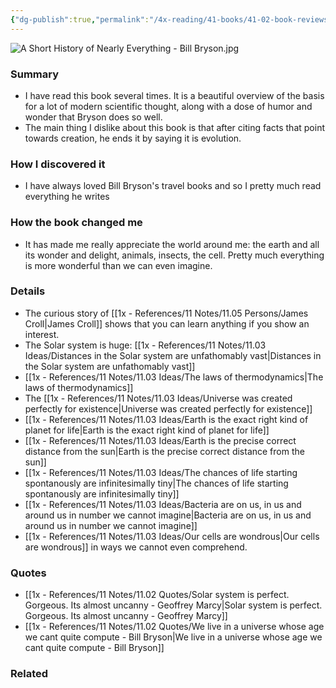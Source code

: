 ```yaml
---
{"dg-publish":true,"permalink":"/4x-reading/41-books/41-02-book-reviews/a-short-history-of-nearly-everything-bill-bryson/","title":"A Short History of Nearly Everything - Bill Bryson","created":"2024-02-14T20:17:41.094+03:00","updated":"2024-02-14T20:17:41.094+03:00"}
---
```


![A Short History of Nearly Everything - Bill Bryson.jpg](/img/user/4x%20-%20Reading/41%20Books/41.03%20Cover%20images/A%20Short%20History%20of%20Nearly%20Everything%20-%20Bill%20Bryson.jpg)
### Summary
- I have read this book several times. It is a beautiful overview of the basis for a lot of modern scientific thought, along with a dose of humor and wonder that Bryson does so well.
- The main thing I dislike about this book is that after citing facts that point towards creation, he ends it by saying it is evolution.

### How I discovered it
- I have always loved Bill Bryson's travel books and so I pretty much read everything he writes

### How the book changed me
- It has made me really appreciate the world around me: the earth and all its wonder and delight, animals, insects, the cell. Pretty much everything is more wonderful than we can even imagine.

### Details
- The curious story of [[1x - References/11 Notes/11.05 Persons/James Croll\|James Croll]] shows that you can learn anything if you show an interest.
- The Solar system is huge:  [[1x - References/11 Notes/11.03 Ideas/Distances in the Solar system are unfathomably vast\|Distances in the Solar system are unfathomably vast]]
- [[1x - References/11 Notes/11.03 Ideas/The laws of thermodynamics\|The laws of thermodynamics]]
- The [[1x - References/11 Notes/11.03 Ideas/Universe was created perfectly for existence\|Universe was created perfectly for existence]]
- [[1x - References/11 Notes/11.03 Ideas/Earth is the exact right kind of planet for life\|Earth is the exact right kind of planet for life]]
- [[1x - References/11 Notes/11.03 Ideas/Earth is the precise correct distance from the sun\|Earth is the precise correct distance from the sun]]
- [[1x - References/11 Notes/11.03 Ideas/The chances of life starting spontanously are infinitesimally tiny\|The chances of life starting spontanously are infinitesimally tiny]]
- [[1x - References/11 Notes/11.03 Ideas/Bacteria are on us, in us and around us in number we cannot imagine\|Bacteria are on us, in us and around us in number we cannot imagine]]
- [[1x - References/11 Notes/11.03 Ideas/Our cells are wondrous\|Our cells are wondrous]] in ways we cannot even comprehend.

### Quotes
- [[1x - References/11 Notes/11.02 Quotes/Solar system is perfect. Gorgeous. Its almost uncanny - Geoffrey Marcy\|Solar system is perfect. Gorgeous. Its almost uncanny - Geoffrey Marcy]]
- [[1x - References/11 Notes/11.02 Quotes/We live in a universe whose age we cant quite compute - Bill Bryson\|We live in a universe whose age we cant quite compute - Bill Bryson]]
### Related

